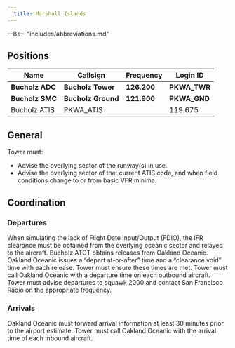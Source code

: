 ```yaml
---
  title: Marshall Islands
---
```


--8<-- "includes/abbreviations.md"

## Positions

| Name                    | Callsign         | Frequency | Login ID     |
| ----------------------- | --------- | ---------------- | --------- |
| **Bucholz ADC**	| **Bucholz Tower**	| **126.200** | **PKWA_TWR**	| 
| **Bucholz SMC**	| **Bucholz Ground**	| **121.900** | **PKWA_GND**	| 
| Bucholz ATIS	| PKWA_ATIS| 	|  	119.675| 

## General

Tower must:
- Advise the overlying sector of the runway(s) in use.
- Advise the overlying sector of the: current ATIS code, and when field conditions change to or from basic VFR minima.

## Coordination
### Departures

When simulating the lack of Flight Date Input/Output (FDIO), the IFR clearance must be obtained from the overlying oceanic sector and relayed to the aircraft.
Bucholz ATCT obtains releases from Oakland Oceanic.
Oakland Oceanic issues a “depart at-or-after” time and a “clearance void” time with each release. Tower must ensure these times are met.
Tower must call Oakland Oceanic with a departure time on each outbound aircraft.
Tower must advise departures to squawk 2000 and contact San Francisco Radio on the appropriate frequency.

### Arrivals

Oakland Oceanic must forward arrival information at least 30 minutes prior to the airport estimate.
Tower must call Oakland Oceanic with the arrival time of each inbound aircraft.